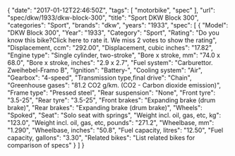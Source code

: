 {
    "date": "2017-01-12T22:46:50Z",
    "tags": [
        "motorbike",
        "spec"
    ],
    "url": "spec\/dkw\/1933\/dkw-block-300",
    "title": "Sport DKW Block 300",
    "categories": "Sport",
    "brands": "dkw",
    "years": "1933",
    "spec": [
        {
            "Model": "DKW Block 300",
            "Year": "1933",
            "Category": "Sport",
            "Rating": "Do you know this bike?Click here to rate it. We miss 2 votes to show the rating",
            "Displacement, ccm": "292.00",
            "Displacement, cubic inches": "17.82",
            "Engine type": "Single cylinder, two-stroke",
            "Bore x stroke, mm": "74.0 x 68.0",
            "Bore x stroke, inches": "2.9 x 2.7",
            "Fuel system": "Carburettor. Zweihebel-Framo B",
            "Ignition": "Battery-",
            "Cooling system": "Air",
            "Gearbox": "4-speed",
            "Transmission type,final drive": "Chain",
            "Greenhouse gases": "81.2 CO2 g\/km. (CO2 - Carbon dioxide emission)",
            "Frame type": "Pressed steel",
            "Rear suspension": "None",
            "Front tyre": "3.5-25",
            "Rear tyre": "3.5-25",
            "Front brakes": "Expanding brake (drum brake)",
            "Rear brakes": "Expanding brake (drum brake)",
            "Wheels": "Spoked",
            "Seat": "Solo seat with springs",
            "Weight incl. oil, gas, etc, kg": "123.0",
            "Weight incl. oil, gas, etc, pounds": "271.2",
            "Wheelbase, mm": "1.290",
            "Wheelbase, inches": "50.8",
            "Fuel capacity, litres": "12.50",
            "Fuel capacity, gallons": "3.30",
            "Related bikes": "List related bikes for comparison of specs"
        }
    ]
}